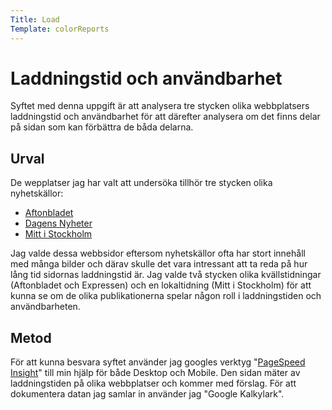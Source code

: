 ```yaml
---
Title: Load
Template: colorReports
---
```

Laddningstid och användbarhet
=======================

Syftet med denna uppgift är att analysera tre stycken olika webbplatsers laddningstid och användbarhet för att därefter analysera om det finns delar på sidan som kan förbättra de båda delarna.

Urval
-----------------------
De wepplatser jag har valt att undersöka tillhör tre stycken olika nyhetskällor:
- <a href= "https://www.aftonbladet.se/">Aftonbladet</a>
- <a href= "https://www.dn.se/">Dagens Nyheter</a>
- <a href= "https://www.mitti.se/">Mitt i Stockholm</a>

Jag valde dessa webbsidor eftersom nyhetskällor ofta har stort innehåll med många bilder och därav skulle det vara intressant att ta reda på hur lång tid sidornas laddningstid är. Jag valde två stycken olika kvällstidningar (Aftonbladet och Expressen) och en lokaltidning (Mitt i Stockholm) för att kunna se om de olika publikationerna spelar någon roll i laddningstiden och användbarheten.

Metod
-----------------------
För att kunna besvara syftet använder jag googles verktyg "<a href="https://pagespeed.web.dev/?utm_source=psi&utm_medium=redirect">PageSpeed Insight</a>" till min hjälp för både Desktop och Mobile. Den sidan mäter av laddningstiden på olika webbplatser och kommer med förslag. För att dokumentera datan jag samlar in använder jag "Google Kalkylark".